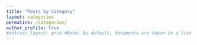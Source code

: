 ```yaml
---
title: "Posts by Category"
layout: categories
permalink: /categories/
author_profile: true
#entries_layout: grid #Note: By default, documents are shown in a list view. To change to a grid view add entries_layout: grid to the page’s front matter.
---
```


